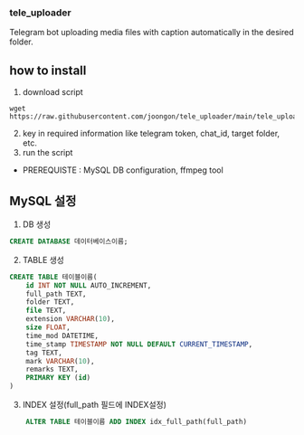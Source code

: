 ### tele_uploader
Telegram bot uploading media files with caption automatically in the desired folder.

## how to install
1. download script
```shell
wget https://raw.githubusercontent.com/joongon/tele_uploader/main/tele_uploader.py
```
2. key in required information like telegram token, chat_id, target folder, etc.
3. run the script
* PREREQUISTE : MySQL DB configuration, ffmpeg tool

## MySQL 설정
1. DB 생성
```sql
CREATE DATABASE 데이터베이스이름;
```
2. TABLE 생성
```SQL
CREATE TABLE 테이블이름(
    id INT NOT NULL AUTO_INCREMENT,
    full_path TEXT,
    folder TEXT,
    file TEXT,
    extension VARCHAR(10),
    size FLOAT,
    time_mod DATETIME,
    time_stamp TIMESTAMP NOT NULL DEFAULT CURRENT_TIMESTAMP,
    tag TEXT,
    mark VARCHAR(10),
    remarks TEXT,
    PRIMARY KEY (id)
)
```
3. INDEX 설정(full_path 필드에 INDEX설정)
```SQL
    ALTER TABLE 테이블이름 ADD INDEX idx_full_path(full_path)
```